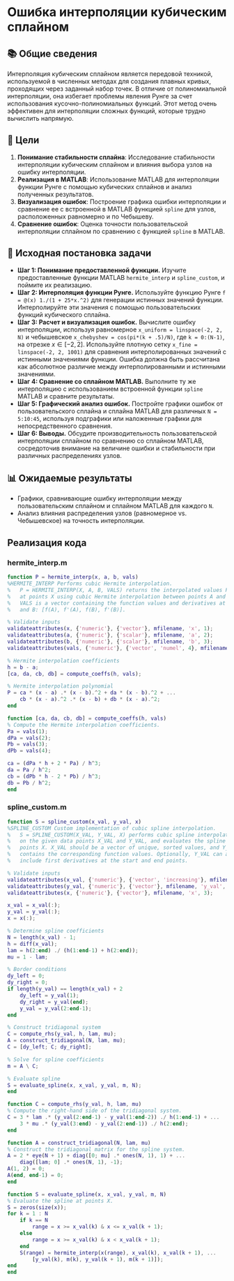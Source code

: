 # Ошибка интерполяции кубическим сплайном

## 📚 Общие сведения

Интерполяция кубическим сплайном является передовой техникой, используемой в численных методах для создания плавных кривых, проходящих через заданный набор точек. В отличие от полиномиальной интерполяции, она избегает проблемы явления Рунге за счет использования кусочно-полиномиальных функций. Этот метод очень эффективен для интерполяции сложных функций, которые трудно вычислить напрямую.

## 🎯 Цели

1. **Понимание стабильности сплайна**: Исследование стабильности интерполяции кубическим сплайном и влияния выбора узлов на ошибку интерполяции.
2. **Реализация в MATLAB**: Использование MATLAB для интерполяции функции Рунге с помощью кубических сплайнов и анализ полученных результатов.
3. **Визуализация ошибок**: Построение графика ошибки интерполяции и сравнение ее с встроенной в MATLAB функцией `spline` для узлов, расположенных равномерно и по Чебышеву.
4. **Сравнение ошибок**: Оценка точности пользовательской интерполяции сплайном по сравнению с функцией `spline` в MATLAB.

## 📝 Исходная постановка задачи

- **Шаг 1: Понимание предоставленной функции.** Изучите предоставленные функции MATLAB `hermite_interp` и `spline_custom`, и поймите их реализацию.
- **Шаг 2: Интерполяция функции Рунге.** Используйте функцию Рунге `f = @(x) 1./(1 + 25*x.^2)` для генерации истинных значений функции. Интерполируйте эти значения с помощью пользовательских функций кубического сплайна.
- **Шаг 3: Расчет и визуализация ошибок.** Вычислите ошибку интерполяции, используя равномерное `x_uniform = linspace(-2, 2, N)` и чебышевское `x_chebyshev = cos(pi*(k + .5)/N)`, где `k = 0:(N-1)`, на отрезке $x\in[−2,2]$. Используйте плотную сетку `x_fine = linspace(-2, 2, 1001)` для сравнения интерполированных значений с истинными значениями функции. Ошибка должна быть рассчитана как абсолютное различие между интерполированными и истинными значениями.
- **Шаг 4: Сравнение со сплайном MATLAB.** Выполните ту же интерполяцию с использованием встроенной функции `spline` MATLAB и сравните результаты.
- **Шаг 5: Графический анализ ошибок.** Постройте графики ошибок от пользовательского сплайна и сплайна MATLAB для различных `N = 5:10:45`, используя подграфики или наложенные графики для непосредственного сравнения.
- **Шаг 6: Выводы.** Обсудите производительность пользовательской интерполяции сплайном по сравнению со сплайном MATLAB, сосредоточив внимание на величине ошибки и стабильности при различных распределениях узлов.

## 📊 Ожидаемые результаты

- Графики, сравнивающие ошибку интерполяции между пользовательским сплайном и сплайном MATLAB для каждого `N`.
- Анализ влияния распределения узлов (равномерное vs. Чебышевское) на точность интерполяции.

## Реализация кода

### hermite_interp.m

```matlab
function P = hermite_interp(x, a, b, vals)
%HERMITE_INTERP Performs cubic Hermite interpolation.
%   P = HERMITE_INTERP(X, A, B, VALS) returns the interpolated values P
%   at points X using cubic Hermite interpolation between points A and B.
%   VALS is a vector containing the function values and derivatives at A
%   and B: [f(A), f'(A), f(B), f'(B)].

% Validate inputs
validateattributes(x, {'numeric'}, {'vector'}, mfilename, 'x', 1);
validateattributes(a, {'numeric'}, {'scalar'}, mfilename, 'a', 2);
validateattributes(b, {'numeric'}, {'scalar'}, mfilename, 'b', 3);
validateattributes(vals, {'numeric'}, {'vector', 'numel', 4}, mfilename, 'vals', 4);

% Hermite interpolation coefficients
h = b - a;
[ca, da, cb, db] = compute_coeffs(h, vals);

% Hermite interpolation polynomial
P = ca * (x - a) .* (x - b).^2 + da * (x - b).^2 + ...
    cb * (x - a).^2 .* (x - b) + db * (x - a).^2;
end

function [ca, da, cb, db] = compute_coeffs(h, vals)
% Compute the Hermite interpolation coefficients.
Pa = vals(1);
dPa = vals(2);
Pb = vals(3);
dPb = vals(4);

ca = (dPa * h + 2 * Pa) / h^3;
da = Pa / h^2;
cb = (dPb * h - 2 * Pb) / h^3;
db = Pb / h^2;
end
```

### spline_custom.m

```matlab
function S = spline_custom(x_val, y_val, x)
%SPLINE_CUSTOM Custom implementation of cubic spline interpolation.
%   S = SPLINE_CUSTOM(X_VAL, Y_VAL, X) performs cubic spline interpolation
%   on the given data points X_VAL and Y_VAL, and evaluates the spline at
%   points X. X_VAL should be a vector of unique, sorted values, and Y_VAL
%   contains the corresponding function values. Optionally, Y_VAL can also
%   include first derivatives at the start and end points.

% Validate inputs
validateattributes(x_val, {'numeric'}, {'vector', 'increasing'}, mfilename, 'x_val', 1);
validateattributes(y_val, {'numeric'}, {'vector'}, mfilename, 'y_val', 2);
validateattributes(x, {'numeric'}, {'vector'}, mfilename, 'x', 3);

x_val = x_val(:);
y_val = y_val(:);
x = x(:);

% Determine spline coefficients
N = length(x_val) - 1;
h = diff(x_val);
lam = h(2:end) ./ (h(1:end-1) + h(2:end));
mu = 1 - lam;

% Border conditions
dy_left = 0;
dy_right = 0;
if length(y_val) == length(x_val) + 2
    dy_left = y_val(1);
    dy_right = y_val(end);
    y_val = y_val(2:end-1);
end

% Construct tridiagonal system
C = compute_rhs(y_val, h, lam, mu);
A = construct_tridiagonal(N, lam, mu);
C = [dy_left; C; dy_right];

% Solve for spline coefficients
m = A \ C;

% Evaluate spline
S = evaluate_spline(x, x_val, y_val, m, N);
end

function C = compute_rhs(y_val, h, lam, mu)
% Compute the right-hand side of the tridiagonal system.
C = 3 * lam .* (y_val(2:end-1) - y_val(1:end-2)) ./ h(1:end-1) + ...
    3 * mu .* (y_val(3:end) - y_val(2:end-1)) ./ h(2:end);
end

function A = construct_tridiagonal(N, lam, mu)
% Construct the tridiagonal matrix for the spline system.
A = 2 * eye(N + 1) + diag([0; mu] .* ones(N, 1), 1) + ...
    diag([lam; 0] .* ones(N, 1), -1);
A(1, 2) = 0;
A(end, end-1) = 0;
end

function S = evaluate_spline(x, x_val, y_val, m, N)
% Evaluate the spline at points X.
S = zeros(size(x));
for k = 1 : N
    if k == N
        range = x >= x_val(k) & x <= x_val(k + 1);
    else
        range = x >= x_val(k) & x < x_val(k + 1);
    end
    S(range) = hermite_interp(x(range), x_val(k), x_val(k + 1), ...
        [y_val(k), m(k), y_val(k + 1), m(k + 1)]);
end
end
```
